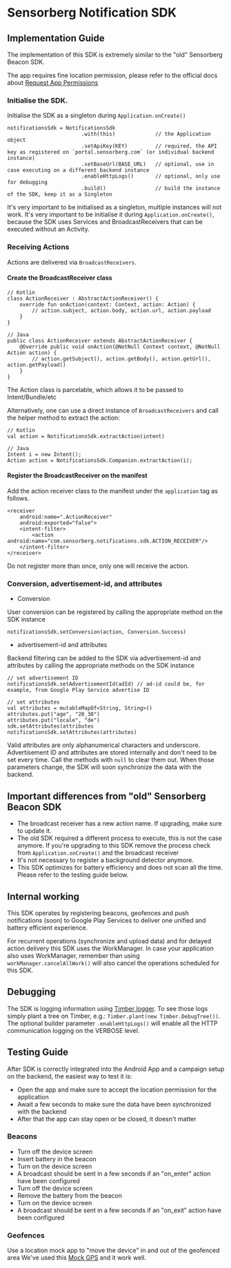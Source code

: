# Sensorberg Notification SDK

## Implementation Guide

The implementation of this SDK is extremely similar to the "old" Sensorberg Beacon SDK.

The app requires fine location permission, please refer to the official docs about [Request App Permissions](https://developer.android.com/training/permissions/requesting)

### Initialise the SDK.

Initialise the SDK as a singleton during `Application.onCreate()`

```
notificationsSdk = NotificationsSdk
                        .with(this)             // the Application object
                        .setApiKey(KEY)         // required, the API key as registered on `portal.sensorberg.com` (or individual backend instance)
                        .setBaseUrl(BASE_URL)   // optional, use in case executing on a different backend instance
                        .enableHttpLogs()       // optional, only use for debugging
                        .build()                // build the instance of the SDK, keep it as a Singleton
```

It's very important to be initialised as a singleton, multiple instances will not work.
It's very important to be initialise it during `Application.onCreate()`, because the SDK uses Services and BroadcastReceivers that can be executed without an Activity.

### Receiving Actions

Actions are delivered via `BroadcastReceivers`.

#### Create the BroadcastReceiver class

```
// Kotlin
class ActionReceiver : AbstractActionReceiver() {
    override fun onAction(context: Context, action: Action) {
        // action.subject, action.body, action.url, action.payload
    }
}

// Java
public class ActionReceiver extends AbstractActionReceiver {
	@Override public void onAction(@NotNull Context context, @NotNull Action action) {
		// action.getSubject(), action.getBody(), action.getUrl(), action.getPayload()
	}
}
```

The Action class is parcelable, which allows it to be passed to Intent/Bundle/etc

Alternatively, one can use a direct instance of `BroadcastReceivers` and call the helper method to extract the action:
```
// Kotlin
val action = NotificationsSdk.extractAction(intent)

// Java
Intent i = new Intent();
Action action = NotificationsSdk.Companion.extractAction(i);
```

#### Register the BroadcastReceiver on the manifest

Add the action receiver class to the manifest under the `application` tag as follows.

```
<receiver
    android:name=".ActionReceiver"
    android:exported="false">
    <intent-filter>
        <action android:name="com.sensorberg.notifications.sdk.ACTION_RECEIVER"/>
    </intent-filter>
</receiver>
```

Do not register more than once, only one will receive the action.

### Conversion, advertisement-id, and attributes

- Conversion

User conversion can be registered by calling the appropriate method on the SDK instance

```
notificationsSdk.setConversion(action, Conversion.Success)
```

- advertisement-id and attributes

Backend filtering can be added to the SDK via advertisement-id and attributes by calling the appropriate methods on the SDK instance

```
// set advertisement ID
notificationsSdk.setAdvertisementId(adId) // ad-id could be, for example, from Google Play Service advertise ID

// set attributes
val attributes = mutableMapOf<String, String>()
attributes.put("age", "20_30")
attributes.put("locale", "de")
sdk.setAttributes(attributes
notificationsSdk.setAttributes(attributes)
```
Valid attributes are only alphanumerical characters and underscore.
Advertisement ID and attributes are stored internally and don't need to be set every time.
Call the methods with `null` to clear them out.
When those parameters change, the SDK will soon synchronize the data with the backend.

## Important differences from "old" Sensorberg Beacon SDK

- The broadcast receiver has a new action name. If upgrading, make sure to update it.
- The old SDK required a different process to execute, this is not the case anymore. If you're upgrading to this SDK remove the process check from `Application.onCreate()` and the broadcast receiver
- It's not necessary to register a background detector anymore.
- This SDK optimizes for battery efficiency and does not scan all the time. Please refer to the testing guide below.

## Internal working

This SDK operates by registering beacons, geofences and push notifications (soon) to Google Play Services to deliver one unified and battery efficient experience.

For recurrent operations (synchronize and upload data) and for delayed action delivery this SDK uses the WorkManager.
In case your application also uses WorkManager, remember than using `workManager.cancelAllWork()` will also cancel the operations scheduled for this SDK.

## Debugging

The SDK is logging information using [Timber logger](https://github.com/JakeWharton/timber).
To see those logs simply plant a tree on Timber, e.g.: `Timber.plant(new Timber.DebugTree())`.
The optional builder parameter `.enableHttpLogs()` will enable all the HTTP communication logging on the VERBOSE level.

## Testing Guide

After SDK is correctly integrated into the Android App and a campaign setup on the backend, the easiest way to test it is:

- Open the app and make sure to accept the location permission for the application
- Await a few seconds to make sure the data have been synchronized with the backend
- After that the app can stay open or be closed, it doesn't matter

### Beacons

- Turn off the device screen
- Insert battery in the beacon
- Turn on the device screen
- A broadcast should be sent in a few seconds if an "on_enter" action have been configured
- Turn off the device screen
- Remove the battery from the beacon
- Turn on the device screen
- A broadcast should be sent in a few seconds if an "on_exit" action have been configured

### Geofences

Use a location mock app to "move the device" in and out of the geofenced area
We've used this [Mock GPS](https://play.google.com/store/apps/details?id=net.marlove.mockgps) and it work well.